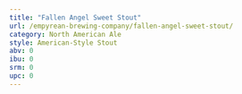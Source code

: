 ```yaml
---
title: "Fallen Angel Sweet Stout"
url: /empyrean-brewing-company/fallen-angel-sweet-stout/
category: North American Ale
style: American-Style Stout
abv: 0
ibu: 0
srm: 0
upc: 0
---
```


